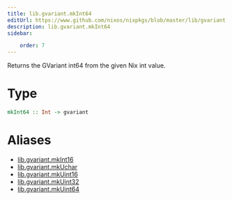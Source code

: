 ```yaml
---
title: lib.gvariant.mkInt64
editUrl: https://www.github.com/nixos/nixpkgs/blob/master/lib/gvariant.nix#L19C20
description: lib.gvariant.mkInt64
sidebar:

    order: 7
---
```


Returns the GVariant int64 from the given Nix int value.

# Type

```haskell
mkInt64 :: Int -> gvariant
```


# Aliases

- [lib.gvariant.mkInt16](/nix-doc-comments/reference/lib/gvariant/lib-gvariant-mkInt16)
- [lib.gvariant.mkUchar](/nix-doc-comments/reference/lib/gvariant/lib-gvariant-mkUchar)
- [lib.gvariant.mkUint16](/nix-doc-comments/reference/lib/gvariant/lib-gvariant-mkUint16)
- [lib.gvariant.mkUint32](/nix-doc-comments/reference/lib/gvariant/lib-gvariant-mkUint32)
- [lib.gvariant.mkUint64](/nix-doc-comments/reference/lib/gvariant/lib-gvariant-mkUint64)


